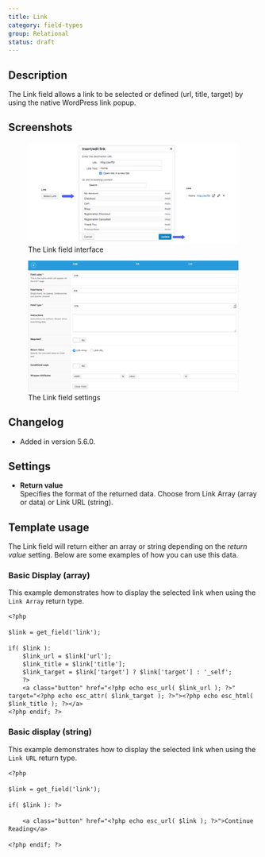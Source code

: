 ```yaml
---
title: Link
category: field-types
group: Relational
status: draft
---
```


## Description
The Link field allows a link to be selected or defined (url, title, target) by using the native WordPress link popup.

## Screenshots
<div class="gallery">
	<figure>
		<a href="https://raw.githubusercontent.com/AdvancedCustomFields/docs/master/assets/acf-link-field-interface.png">
			<img src="https://raw.githubusercontent.com/AdvancedCustomFields/docs/master/assets/acf-link-field-interface.png" alt="A Link field that allows you to enter a new URL or choose an existing link from a list" />
		</a>
		<figcaption>The Link field interface</figcaption>
	</figure>
	<figure>
		<a href="https://raw.githubusercontent.com/AdvancedCustomFields/docs/master/assets/acf-link-field-settings.png">
			<img src="https://raw.githubusercontent.com/AdvancedCustomFields/docs/master/assets/acf-link-field-settings.png" alt="List of field settings shown when setting up a Link field" />
		</a>
		<figcaption>The Link field settings</figcaption>
	</figure>
</div>

## Changelog
- Added in version 5.6.0.

## Settings
- **Return value**  
  Specifies the format of the returned data. Choose from Link Array (array or data) or Link URL (string).

## Template usage  
The Link field will return either an array or string depending on the _return value_ setting. Below are some examples of how you can use this data.

### Basic Display (array)
This example demonstrates how to display the selected link when using the `Link Array` return type.
```
<?php 

$link = get_field('link');

if( $link ): 
	$link_url = $link['url'];
	$link_title = $link['title'];
	$link_target = $link['target'] ? $link['target'] : '_self';
	?>
	<a class="button" href="<?php echo esc_url( $link_url ); ?>" target="<?php echo esc_attr( $link_target ); ?>"><?php echo esc_html( $link_title ); ?></a>
<?php endif; ?>
```

### Basic display (string)
This example demonstrates how to display the selected link when using the `Link URL` return type.
```
<?php 

$link = get_field('link');

if( $link ): ?>
	
	<a class="button" href="<?php echo esc_url( $link ); ?>">Continue Reading</a>

<?php endif; ?>
```
